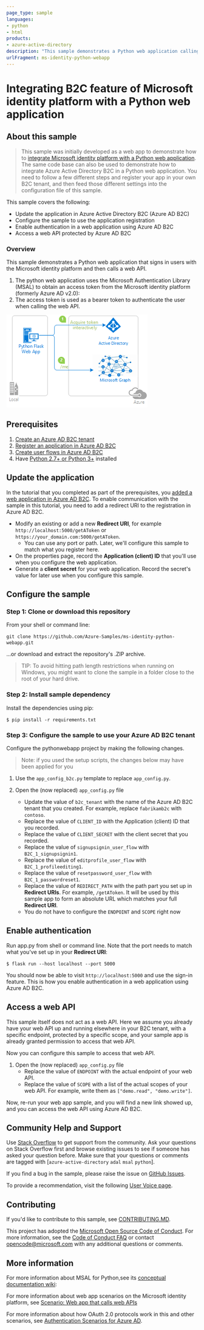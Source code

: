 ```yaml
---
page_type: sample
languages:
- python
- html
products:
- azure-active-directory
description: "This sample demonstrates a Python web application calling a web API that is secured using Azure Active Directory."
urlFragment: ms-identity-python-webapp
---
```

# Integrating B2C feature of Microsoft identity platform with a Python web application

## About this sample

> This sample was initially developed as a web app to demonstrate how to
> [integrate Microsoft identity platform with a Python web application](https://github.com/Azure-Samples/ms-identity-python-webapp/blob/master/README.md).
> The same code base can also be used to demonstrate how to integrate Azure Active Directory B2C
> in a Python web application. You need to follow a few different steps and register your app in your
> own B2C tenant, and then feed those different settings into the configuration file of this sample.

This sample covers the following:

* Update the application in Azure Active Directory B2C (Azure AD B2C)
* Configure the sample to use the application registration
* Enable authentication in a web application using Azure AD B2C
* Access a web API protected by Azure AD B2C

### Overview

This sample demonstrates a Python web application that signs in users with the Microsoft identity platform and then calls a web API.

1. The python web application uses the Microsoft Authentication Library (MSAL) to obtain an access token from the Microsoft identity platform (formerly Azure AD v2.0):
2. The access token is used as a bearer token to authenticate the user when calling the web API.

![Overview](./ReadmeFiles/topology.png)

## Prerequisites

1. [Create an Azure AD B2C tenant](https://docs.microsoft.com/azure/active-directory-b2c/tutorial-create-tenant)
1. [Register an application in Azure AD B2C](https://docs.microsoft.com/azure/active-directory-b2c/tutorial-register-applications)
1. [Create user flows in Azure AD B2C](https://docs.microsoft.com/azure/active-directory-b2c/tutorial-create-user-flows)
1. Have [Python 2.7+ or Python 3+](https://www.python.org/downloads/) installed

## Update the application

In the tutorial that you completed as part of the prerequisites, you [added a web application in Azure AD B2C](https://docs.microsoft.com/azure/active-directory-b2c/tutorial-register-applications).
To enable communication with the sample in this tutorial, you need to add a redirect URI to the registration in Azure AD B2C.

* Modify an existing or add a new **Redirect URI**, for example `http://localhost:5000/getAToken` or `https://your_domain.com:5000/getAToken`.
  * You can use any port or path. Later, we'll configure this sample to match what you register here.
* On the properties page, record the **Application (client) ID** that you'll use when you configure the web application.
* Generate a **client secret** for your web application. Record the secret's value for later use when you configure this sample.

## Configure the sample

### Step 1:  Clone or download this repository

From your shell or command line:

```Shell
git clone https://github.com/Azure-Samples/ms-identity-python-webapp.git
```

...or download and extract the repository's .ZIP archive.

> TIP: To avoid hitting path length restrictions when running on Windows, you might want to clone the sample in a folder close to the root of your hard drive.

### Step 2:  Install sample dependency

Install the dependencies using pip:

```Shell
$ pip install -r requirements.txt
```

### Step 3:  Configure the sample to use your Azure AD B2C tenant

Configure the pythonwebapp project by making the following changes.

> Note: if you used the setup scripts, the changes below may have been applied for you

1. Use the `app_config_b2c.py` template to replace `app_config.py`.
1. Open the (now replaced) `app_config.py` file

   * Update the value of `b2c_tenant` with the name of the Azure AD B2C tenant that you created.
     For example, replace `fabrikamb2c` with `contoso`.
   * Replace the value of `CLIENT_ID` with the Application (client) ID that you recorded.
   * Replace the value of `CLIENT_SECRET` with the client secret that you recorded.
   * Replace the value of `signupsignin_user_flow` with `B2C_1_signupsignin1`.
   * Replace the value of `editprofile_user_flow` with `B2C_1_profileediting1`.
   * Replace the value of `resetpassword_user_flow` with `B2C_1_passwordreset1`.
   * Replace the value of `REDIRECT_PATH` with the path part you set up in **Redirect URIs**.
     For example, `/getAToken`. It will be used by this sample app to form
     an absolute URL which matches your full **Redirect URI**.
   * You do not have to configure the `ENDPOINT` and `SCOPE` right now

## Enable authentication

Run app.py from shell or command line. Note that the port needs to match what you've set up in your **Redirect URI**:

```Shell
$ flask run --host localhost --port 5000
```

You should now be able to visit `http://localhost:5000` and use the sign-in feature.
This is how you enable authentication in a web application using Azure AD B2C.

## Access a web API

This sample itself does not act as a web API.
Here we assume you already have your web API up and running elsewhere in your B2C tenant,
with a specific endpoint, protected by a specific scope,
and your sample app is already granted permission to access that web API.

Now you can configure this sample to access that web API.

1. Open the (now replaced) `app_config.py` file
   * Replace the value of `ENDPOINT` with the actual endpoint of your web API.
   * Replace the value of `SCOPE` with a list of the actual scopes of your web API.
     For example, write them as `["demo.read", "demo.write"]`.

Now, re-run your web app sample, and you will find a new link showed up,
and you can access the web API using Azure AD B2C.

## Community Help and Support

Use [Stack Overflow](http://stackoverflow.com/questions/tagged/msal) to get support from the community.
Ask your questions on Stack Overflow first and browse existing issues to see if someone has asked your question before.
Make sure that your questions or comments are tagged with [`azure-active-directory` `adal` `msal` `python`].

If you find a bug in the sample, please raise the issue on [GitHub Issues](../../issues).

To provide a recommendation, visit the following [User Voice page](https://feedback.azure.com/forums/169401-azure-active-directory).

## Contributing

If you'd like to contribute to this sample, see [CONTRIBUTING.MD](/CONTRIBUTING.md).

This project has adopted the [Microsoft Open Source Code of Conduct](https://opensource.microsoft.com/codeofconduct/). For more information, see the [Code of Conduct FAQ](https://opensource.microsoft.com/codeofconduct/faq/) or contact [opencode@microsoft.com](mailto:opencode@microsoft.com) with any additional questions or comments.

## More information

For more information about MSAL for Python,see its [conceptual documentation wiki](https://github.com/AzureAD/microsoft-authentication-library-for-python/wiki):

For more information about web app scenarios on the Microsoft identity platform, see [Scenario: Web app that calls web APIs](https://docs.microsoft.com/azure/active-directory/develop/scenario-web-app-call-api-overview)

For more information about how OAuth 2.0 protocols work in this and other scenarios, see [Authentication Scenarios for Azure AD](http://go.microsoft.com/fwlink/?LinkId=394414).
